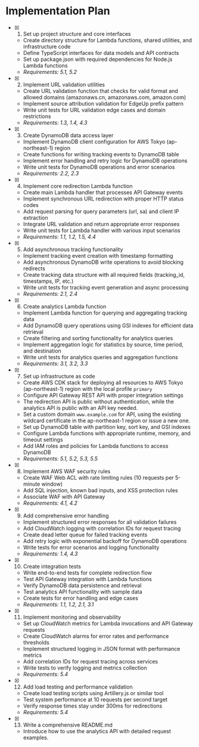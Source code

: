 # Implementation Plan

- [x] 1. Set up project structure and core interfaces
  - Create directory structure for Lambda functions, shared utilities, and infrastructure code
  - Define TypeScript interfaces for data models and API contracts
  - Set up package.json with required dependencies for Node.js Lambda functions
  - _Requirements: 5.1, 5.2_

- [x] 2. Implement URL validation utilities
  - Create URL validation function that checks for valid format and allowed domains (amazonaws.cn, amazonaws.com, amazon.com)
  - Implement source attribution validation for EdgeUp prefix pattern
  - Write unit tests for URL validation edge cases and domain restrictions
  - _Requirements: 1.3, 1.4, 4.3_

- [x] 3. Create DynamoDB data access layer
  - Implement DynamoDB client configuration for AWS Tokyo (ap-northeast-1) region
  - Create functions for writing tracking events to DynamoDB table
  - Implement error handling and retry logic for DynamoDB operations
  - Write unit tests for DynamoDB operations and error scenarios
  - _Requirements: 2.2, 2.3_

- [x] 4. Implement core redirection Lambda function
  - Create main Lambda handler that processes API Gateway events
  - Implement synchronous URL redirection with proper HTTP status codes
  - Add request parsing for query parameters (url, sa) and client IP extraction
  - Integrate URL validation and return appropriate error responses
  - Write unit tests for Lambda handler with various input scenarios
  - _Requirements: 1.1, 1.2, 1.5, 4.4_

- [x] 5. Add asynchronous tracking functionality
  - Implement tracking event creation with timestamp formatting
  - Add asynchronous DynamoDB write operations to avoid blocking redirects
  - Create tracking data structure with all required fields (tracking_id, timestamps, IP, etc.)
  - Write unit tests for tracking event generation and async processing
  - _Requirements: 2.1, 2.4_

- [x] 6. Create analytics Lambda function
  - Implement Lambda function for querying and aggregating tracking data
  - Add DynamoDB query operations using GSI indexes for efficient data retrieval
  - Create filtering and sorting functionality for analytics queries
  - Implement aggregation logic for statistics by source, time period, and destination
  - Write unit tests for analytics queries and aggregation functions
  - _Requirements: 3.1, 3.2, 3.3_

- [x] 7. Set up infrastructure as code
  - Create AWS CDK stack for deploying all resources to AWS Tokyo (ap-northeast-1) region with the local profile `primary`
  - Configure API Gateway REST API with proper integration settings
  - The redirection API is public without authentication, while the analytics API is public with an API key needed.
  - Set a custom domain `www.example.com` for API, using the existing wildcard certificate in the ap-northeast-1 region or issue a new one.
  - Set up DynamoDB table with partition key, sort key, and GSI indexes
  - Configure Lambda functions with appropriate runtime, memory, and timeout settings
  - Add IAM roles and policies for Lambda functions to access DynamoDB
  - _Requirements: 5.1, 5.2, 5.3, 5.5_

- [x] 8. Implement AWS WAF security rules
  - Create WAF Web ACL with rate limiting rules (10 requests per 5-minute window)
  - Add SQL injection, known bad inputs, and XSS protection rules
  - Associate WAF with API Gateway
  - _Requirements: 4.1, 4.2_

- [x] 9. Add comprehensive error handling
  - Implement structured error responses for all validation failures
  - Add CloudWatch logging with correlation IDs for request tracing
  - Create dead letter queue for failed tracking events
  - Add retry logic with exponential backoff for DynamoDB operations
  - Write tests for error scenarios and logging functionality
  - _Requirements: 1.4, 4.3_

- [x] 10. Create integration tests
  - Write end-to-end tests for complete redirection flow
  - Test API Gateway integration with Lambda functions
  - Verify DynamoDB data persistence and retrieval
  - Test analytics API functionality with sample data
  - Create tests for error handling and edge cases
  - _Requirements: 1.1, 1.2, 2.1, 3.1_

- [x] 11. Implement monitoring and observability
  - Set up CloudWatch metrics for Lambda invocations and API Gateway requests
  - Create CloudWatch alarms for error rates and performance thresholds
  - Implement structured logging in JSON format with performance metrics
  - Add correlation IDs for request tracing across services
  - Write tests to verify logging and metrics collection
  - _Requirements: 5.4_

- [x] 12. Add load testing and performance validation
  - Create load testing scripts using Artillery.js or similar tool
  - Test system performance at 10 requests per second target
  - Verify response times stay under 300ms for redirections
  - _Requirements: 5.4_

- [x] 13. Write a comprehensive README.md
  - Introduce how to use the analytics API with detailed request examples.